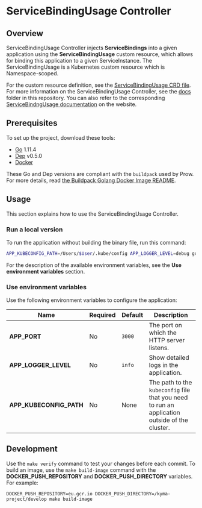 # ServiceBindingUsage Controller

## Overview

ServiceBindingUsage Controller injects **ServiceBindings** into a given application using the **ServiceBindingUsage** custom resource, which allows for binding this application to a given ServiceInstance. The ServiceBindingUsage is a Kubernetes custom resource which is Namespace-scoped.

For the custom resource definition, see the [ServiceBindingUsage CRD file](../../resources/cluster-essentials/files/servicebindingusages.servicecatalog.crd.yaml). For more information on the ServiceBindingUsage Controller, see the [docs](./docs) folder in this repository. You can also refer to the corresponding [ServiceBindngUsage documentation](https://kyma-project.io/docs/components/service-catalog#custom-resource-service-binding-usage) on the website.

## Prerequisites

To set up the project, download these tools:

* [Go](https://golang.org/dl/) 1.11.4
* [Dep](https://github.com/golang/dep) v0.5.0
* [Docker](https://www.docker.com/)

These Go and Dep versions are compliant with the `buildpack` used by Prow. For more details, read [the Buildpack Golang Docker Image README](https://github.com/kyma-project/test-infra/blob/main/prow/images/buildpack-golang/README.md).

## Usage

This section explains how to use the ServiceBindingUsage Controller.

### Run a local version

To run the application without building the binary file, run this command:

```bash
APP_KUBECONFIG_PATH=/Users/$User/.kube/config APP_LOGGER_LEVEL=debug go run cmd/controller/main.go
```

For the description of the available environment variables, see the **Use environment variables** section.

### Use environment variables

Use the following environment variables to configure the application:

| Name | Required | Default | Description |
|-----|---------|--------|------------|
| **APP_PORT** | No | `3000` | The port on which the HTTP server listens. |
| **APP_LOGGER_LEVEL** | No | `info` | Show detailed logs in the application. |
| **APP_KUBECONFIG_PATH** | No | None | The path to the `kubeconfig` file that you need to run an application outside of the cluster. |

## Development

Use the `make verify` command to test your changes before each commit. To build an image, use the `make build-image` command with the **DOCKER_PUSH_REPOSITORY** and **DOCKER_PUSH_DIRECTORY** variables. For example:
```
DOCKER_PUSH_REPOSITORY=eu.gcr.io DOCKER_PUSH_DIRECTORY=/kyma-project/develop make build-image
```
